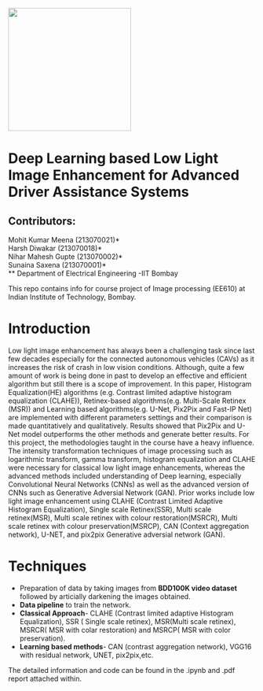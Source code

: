 
<img src="https://drive.google.com/uc?id=1GkjZ9W02VQp4w4a4wA70NwRxDcwJJjWd" width="250" height="250" allow="autoplay"></img>


# Deep Learning based Low Light Image Enhancement for Advanced Driver Assistance Systems 
## Contributors:
Mohit Kumar Meena (213070021)* \
Harsh Diwakar (213070018)* \
Nihar Mahesh Gupte (213070002)* \
Sunaina Saxena (213070001)* \
** Department of Electrical Engineering -IIT Bombay

This repo contains info for course project of Image processing (EE610) at Indian Institute of Technology, Bombay.

# Introduction
Low light image enhancement has always been a challenging task since last few decades especially for the connected autonomous vehicles (CAVs) as it increases the risk of crash in low vision conditions. Although, quite a few amount of work is being done in past to develop an effective and efficient algorithm but still there is a scope of improvement. In this paper, Histogram Equalization(HE) algorithms (e.g. Contrast limited adaptive histogram equalization (CLAHE)), Retinex-based algorithms(e.g. Multi-Scale Retinex (MSR)) and Learning based algorithms(e.g. U-Net, Pix2Pix and Fast-IP Net) are implemented with different parameters settings and their comparison is made quantitatively and qualitatively. Results showed that Pix2Pix and U-Net model outperforms the other methods and generate better results.
For this project, the methodologies taught in the course have a heavy influence. The intensity transformation techniques of image processing such as logarithmic transform, gamma transform, histogram equalization and CLAHE were necessary for classical low light image enhancements, whereas the advanced methods included understanding of Deep learning, especially Convolutional Neural Networks (CNNs) as well as the advanced version of CNNs such as Generative Adversial Network (GAN).
Prior works include low light image enhancement using CLAHE (Contrast Limited Adaptive Histogram Equalization), Single scale Retinex(SSR), Multi scale retinex(MSR), Multi scale retinex with colour restoration(MSRCR), Multi scale retinex with colour preservation(MSRCP), CAN (Context aggregation network), U-NET, and pix2pix Generative adversial network (GAN).

# Techniques
* Preparation of data by taking images from **BDD100K video dataset** followed by articially darkening the images obtained.
* **Data pipeline** to train the network.
* **Classical Approach**- CLAHE (Contrast limited adaptive Histogram Equalization), SSR ( Single scale retinex), MSR(Multi scale retinex), MSRCR( MSR with colar restoration) and MSRCP( MSR with color preservation).
* **Learning based methods**- CAN (contrast aggregation network), VGG16 with residual network, UNET, pix2pix,etc.

The detailed information and code can be found in the .ipynb and .pdf report attached within.




